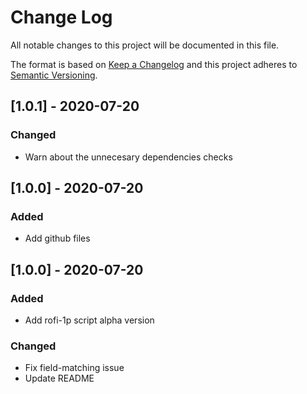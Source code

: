 # Change Log
All notable changes to this project will be documented in this file.

The format is based on [Keep a Changelog](http://keepachangelog.com/)
and this project adheres to [Semantic Versioning](http://semver.org/).

## [1.0.1] - 2020-07-20

### Changed

- Warn about the unnecesary dependencies checks

## [1.0.0] - 2020-07-20

### Added

- Add github files

## [1.0.0] - 2020-07-20

### Added

- Add rofi-1p script alpha version

### Changed

- Fix field-matching issue
- Update README

